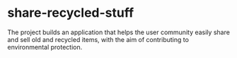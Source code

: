 # share-recycled-stuff

The project builds an application that helps the user community easily share and sell old and recycled items, with the
aim of contributing to environmental protection.
